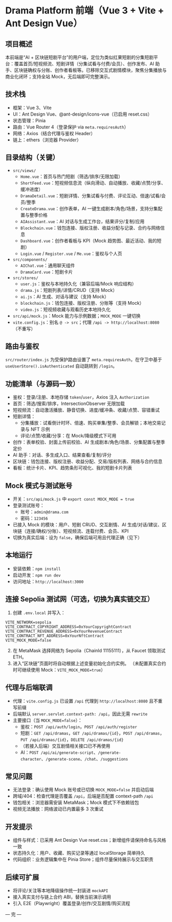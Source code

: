 # Drama Platform 前端（Vue 3 + Vite + Ant Design Vue）

## 项目概述
本前端是“AI + 区块链短剧平台”的用户端，定位为类似红果短剧的分集短剧平台：覆盖首页/短视频流、短剧详情（分集试看与付费/会员）、创作发布、AI 助手、区块链确权与分账、创作者看板等。已移除交互式剧情模块，聚焦分集播放与商业化闭环；支持全站 Mock，无后端即可完整演示。

## 技术栈
- 框架：Vue 3、Vite
- UI：Ant Design Vue、@ant-design/icons-vue（已启用 reset.css）
- 状态管理：Pinia
- 路由：Vue Router 4（登录保护 via `meta.requiresAuth`）
- 网络：Axios（结合代理与鉴权 Header）
- 链上：ethers（浏览器 Provider）

## 目录结构（关键）
- `src/views/`
  - `Home.vue`：首页与热门短剧（筛选/排序/无限加载）
  - `ShortFeed.vue`：短视频信息流（纵向滑动、自动播放、收藏/点赞/分享、缓冲进度）
  - `DramaDetail.vue`：短剧详情、分集试看与付费、评论互动、倍速/试看/会员/整季
  - `CreateDrama.vue`：创作表单，AI 一键生成剧本/角色/场景，支持分集配置与整季价格
  - `AIAssistant.vue`：AI 对话与生成工作台，结果评分/复制/应用
  - `Blockchain.vue`：钱包连接、版权注册、收益分配与记录、合约与网络信息
  - `Dashboard.vue`：创作者看板与 KPI（Mock 趋势图、最近活动、我的短剧）
  - `Login.vue` / `Register.vue` / `Me.vue`：鉴权与个人页
- `src/components/`
  - `AIChat.vue`：通用聊天组件
  - `DramaCard.vue`：短剧卡片
- `src/stores/`
  - `user.js`：鉴权与本地持久化（兼容后端/Mock 响应结构）
  - `drama.js`：短剧列表/详情/CRUD（支持 Mock）
  - `ai.js`：AI 生成、对话与建议（支持 Mock）
  - `blockchain.js`：钱包连接、版权注册、分账等（支持 Mock）
  - `video.js`：短视频收藏与观看历史本地持久化
- `src/api/mock.js`：Mock 能力与示例数据；`MOCK_MODE` 一键切换
- `vite.config.js`：别名 `@ -> src`；代理 `/api -> http://localhost:8080`（不重写）

## 路由与鉴权
`src/router/index.js` 为受保护路由设置了 `meta.requiresAuth`，在守卫中基于 `useUserStore().isAuthenticated` 自动跳转到 `/login`。

## 功能清单（与源码一致）
- 鉴权：登录/注册、本地存储 `token`/`user`，Axios 注入 `Authorization`
- 首页：筛选/搜索/排序，IntersectionObserver 无限加载
- 短视频流：自动激活播放、静音切换、进度/缓冲条、收藏/点赞、容错重试
- 短剧详情：
  - 分集播放：试看倒计时环、倍速、购买单集/整季、会员解锁；本地交易记录与 NFT 示例
  - 评论/点赞/收藏/分享：在 Mock/降级模式下可用
- 创作：表单校验、封面上传前校验、AI 生成剧本/角色/场景、分集配置与整季定价
- AI 助手：对话、多生成入口、结果查看/复制/评分
- 区块链：钱包连接、版权注册、收益分配、交易/版权列表、网络与合约信息
- 看板：统计卡片、KPI、趋势条形可视化、我的短剧卡片列表

## Mock 模式与测试账号
- 开关：`src/api/mock.js` 中 `export const MOCK_MODE = true`
- 登录测试账号：
  - 账号：`admin@drama.com`
  - 密码：`123456`
- 已接入 Mock 的模块：用户、短剧 CRUD、交互剧情、AI 生成/对话/建议、区块链（连接/确权/分账）、短视频流、连载付费、会员、KPI
- 切换为真实后端：设为 `false`，确保后端可用且代理正确（见下）

## 本地运行
- 安装依赖：`npm install`
- 启动开发：`npm run dev`
- 访问地址：`http://localhost:3000`

## 连接 Sepolia 测试网（可选，切换为真实链交互）
1. 创建 `.env.local` 并写入：
```
VITE_NETWORK=sepolia
VITE_CONTRACT_COPYRIGHT_ADDRESS=0xYourCopyrightContract
VITE_CONTRACT_REVENUE_ADDRESS=0xYourRevenueContract
VITE_CONTRACT_NFT_ADDRESS=0xYourNftContract
VITE_MOCK_MODE=false
```
2. 在 MetaMask 选择网络为 Sepolia（ChainId 11155111），从 Faucet 领取测试 ETH。
3. 进入“区块链”页面时将自动根据上述变量初始化合约实例。
（未配置真实合约时可继续使用 Mock：`VITE_MOCK_MODE=true`）

## 代理与后端联调
- 代理：`vite.config.js` 已设置 `/api` 代理到 `http://localhost:8080` 且不重写前缀
- 后端默认 `server.servlet.context-path: /api`，因此无需 `rewrite`
- 主要接口（当 `MOCK_MODE=false`）：
  - 鉴权：`POST /api/auth/login`，`POST /api/auth/register`
  - 短剧：`GET /api/dramas`，`GET /api/dramas/{id}`，`POST /api/dramas`，`PUT /api/dramas/{id}`，`DELETE /api/dramas/{id}`
  - （若接入后端）交互剧情相关接口已不再使用
  - AI：`POST /api/ai/generate-script`、`/generate-character`、`/generate-scene`、`/chat`、`/suggestions`

## 常见问题
- 无法登录：确认使用 Mock 账号或已切换 `MOCK_MODE=false` 并启动后端
- 跨域/404：检查代理是否覆盖 `/api`，后端是否配置 context-path `/api`
- 钱包相关：浏览器需安装 MetaMask；Mock 模式下不依赖钱包
- 视频无法播放：网络波动已内置最多 3 次重试

## 开发提示
- 组件与样式：已采用 Ant Design Vue reset.css；新增组件请保持命名与风格一致
- 状态持久化：用户、收藏、购买记录等通过 localStorage 简单持久
- 代码组织：业务逻辑集中在 Pinia Store；组件尽量保持展示与交互职责

## 后续可扩展
- 将评论/关注等本地降级操作统一封装进 `mockAPI`
- 接入真实支付与链上合约 ABI，替换当前演示调用
- 引入 E2E（Playwright）覆盖登录/创作/交互剧情/购买流程

— 完 —
